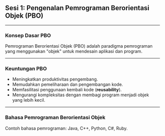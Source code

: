 ## **Sesi 1: Pengenalan Pemrograman Berorientasi Objek (PBO)**

---

### **Konsep Dasar PBO**  
Pemrograman Berorientasi Objek (PBO) adalah paradigma pemrograman yang menggunakan "objek" untuk mendesain aplikasi dan program.

---

### **Keuntungan PBO**
- Meningkatkan produktivitas pengembang.
- Memudahkan pemeliharaan dan pengembangan kode.
- Memfasilitasi penggunaan kembali kode (**reusability**).
- Mengurangi kompleksitas dengan membagi program menjadi objek yang lebih kecil.

---

### **Bahasa Pemrograman Berorientasi Objek**  
Contoh bahasa pemrograman: Java, C++, Python, C#, Ruby.